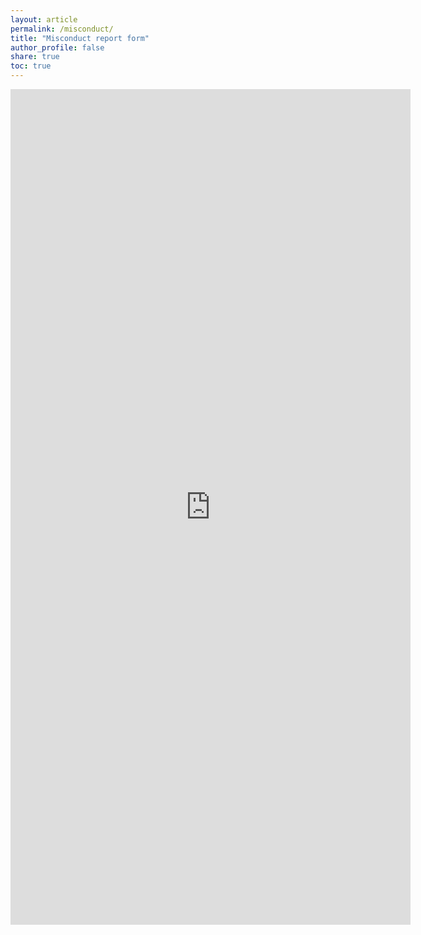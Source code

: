 ```yaml
---
layout: article
permalink: /misconduct/
title: "Misconduct report form"
author_profile: false
share: true
toc: true
---
```


<iframe src="https://docs.google.com/forms/d/e/1FAIpQLScFpSCchI1HBXbo-lyJCucK91afRSzE23eROqMavg5fUucMeA/viewform?embedded=true" width="640" height="1337" frameborder="0" marginheight="0" marginwidth="0">Loading…</iframe>